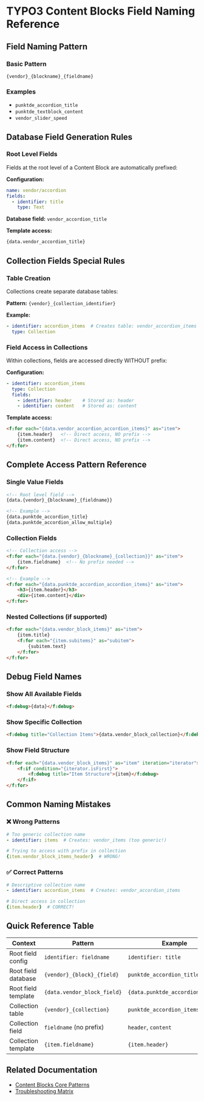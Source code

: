# TYPO3 Content Blocks Field Naming Reference

## Field Naming Pattern

### Basic Pattern
```
{vendor}_{blockname}_{fieldname}
```

### Examples
- `punktde_accordion_title`
- `punktde_textblock_content`
- `vendor_slider_speed`

## Database Field Generation Rules

### Root Level Fields
Fields at the root level of a Content Block are automatically prefixed:

**Configuration:**
```yaml
name: vendor/accordion
fields:
  - identifier: title
    type: Text
```

**Database field:** `vendor_accordion_title`

**Template access:**
```html
{data.vendor_accordion_title}
```

## Collection Fields Special Rules

### Table Creation
Collections create separate database tables:

**Pattern:** `{vendor}_{collection_identifier}`

**Example:**
```yaml
- identifier: accordion_items  # Creates table: vendor_accordion_items
  type: Collection
```

### Field Access in Collections
Within collections, fields are accessed directly WITHOUT prefix:

**Configuration:**
```yaml
- identifier: accordion_items
  type: Collection
  fields:
    - identifier: header    # Stored as: header
    - identifier: content   # Stored as: content
```

**Template access:**
```html
<f:for each="{data.vendor_accordion_accordion_items}" as="item">
    {item.header}   <!-- Direct access, NO prefix -->
    {item.content}  <!-- Direct access, NO prefix -->
</f:for>
```

## Complete Access Pattern Reference

### Single Value Fields
```html
<!-- Root level field -->
{data.{vendor}_{blockname}_{fieldname}}

<!-- Example -->
{data.punktde_accordion_title}
{data.punktde_accordion_allow_multiple}
```

### Collection Fields
```html
<!-- Collection access -->
<f:for each="{data.{vendor}_{blockname}_{collection}}" as="item">
    {item.fieldname}  <!-- No prefix needed -->
</f:for>

<!-- Example -->
<f:for each="{data.punktde_accordion_accordion_items}" as="item">
    <h3>{item.header}</h3>
    <div>{item.content}</div>
</f:for>
```

### Nested Collections (if supported)
```html
<f:for each="{data.vendor_block_items}" as="item">
    {item.title}
    <f:for each="{item.subitems}" as="subitem">
        {subitem.text}
    </f:for>
</f:for>
```

## Debug Field Names

### Show All Available Fields
```html
<f:debug>{data}</f:debug>
```

### Show Specific Collection
```html
<f:debug title="Collection Items">{data.vendor_block_collection}</f:debug>
```

### Show Field Structure
```html
<f:for each="{data.vendor_block_items}" as="item" iteration="iterator">
    <f:if condition="{iterator.isFirst}">
        <f:debug title="Item Structure">{item}</f:debug>
    </f:if>
</f:for>
```

## Common Naming Mistakes

### ❌ Wrong Patterns
```yaml
# Too generic collection name
- identifier: items  # Creates: vendor_items (too generic!)

# Trying to access with prefix in collection
{item.vendor_block_items_header}  # WRONG!
```

### ✅ Correct Patterns
```yaml
# Descriptive collection name
- identifier: accordion_items  # Creates: vendor_accordion_items

# Direct access in collection
{item.header}  # CORRECT!
```

## Quick Reference Table

| Context | Pattern | Example |
|---------|---------|---------|
| Root field config | `identifier: fieldname` | `identifier: title` |
| Root field database | `{vendor}_{block}_{field}` | `punktde_accordion_title` |
| Root field template | `{data.vendor_block_field}` | `{data.punktde_accordion_title}` |
| Collection table | `{vendor}_{collection}` | `punktde_accordion_items` |
| Collection field | `fieldname` (no prefix) | `header`, `content` |
| Collection template | `{item.fieldname}` | `{item.header}` |

## Related Documentation
- [Content Blocks Core Patterns](../content-blocks-core-patterns.md)
- [Troubleshooting Matrix](../troubleshooting-matrix.md)